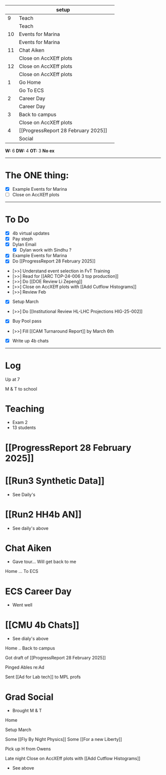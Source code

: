 
|     | setup                               |     |
| --- | ----------------------------------- | --- |
| 9   | Teach                               |     |
|     | Teach                               |     |
| 10  | Events for Marina                   |     |
|     | Events for Marina                   |     |
| 11  | Chat Aiken                          |     |
|     | Close on AccXEff plots              |     |
| 12  | Close on AccXEff plots              |     |
|     | Close on AccXEff plots              |     |
| 1   | Go Home                             |     |
|     | Go To ECS                           |     |
| 2   | Career Day                          |     |
|     | Career Day                          |     |
| 3   | Back to campus                      |     |
|     | Close on AccXEff plots              |     |
| 4   | [[ProgressReport 28 February 2025]] |     |
|     | Social                              |     |

**W:** 6 
**DW:** 4
**OT:** 3
 **No ex**

---
# The ONE thing: 
- [x] Example Events for Marina
- [ ] Close on AccXEff plots 

---
# To Do

- [x] 4b virtual updates
- [x] Pay steph
- [x] Dylan Email
	- [x] Dylan work with Sindhu ?
- [x] Example Events for Marina
- [x] Do [[ProgressReport 28 February 2025]]
- [>>]  Understand event selection in FvT Training
- [>>]  Read for [[ARC TOP-24-006 3 top production]]
- [>>] Do  [[DOE Review Li Zepeng]]
- [>>] Close on AccXEff plots with [[Add Cutflow Histograms]]
- [>>] Review Feb
- [x] Setup March
- [>>] Do [[Institutional Review HL-LHC Projections HIG-25-002]]
- [x] Buy Pool pass
- [>>]  Fill [[CAM Turnaround Report]] by March 6th
- [x] Write up 4b chats
---

# Log

Up at 7 

M & T to school 

# Teaching
- Exam 2 
- 13 students

# [[ProgressReport 28 February 2025]]


# [[Run3 Synthetic Data]]
- See Daily's

# [[Run2 HH4b AN]]
- See daily's above

# Chat Aiken 
 - Gave tour... Will get back to me


Home ... To ECS

# ECS Career Day
- Went well

# [[CMU 4b Chats]] 
- See dialy's above


Home .. Back to campus

Got draft of [[ProgressReport 28 February 2025]]

Pinged Ables re:Ad

Sent [[Ad for Lab tech]] to MPL profs

# Grad Social
- Brought M & T

Home

Setup March

Some [[Fly By Night Physics]]
Some [[For a new Liberty]]

Pick up H from Owens

Late night Close on AccXEff plots with [[Add Cutflow Histograms]]
- See above